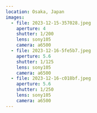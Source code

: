 ```yaml
---
location: Osaka, Japan
images:
  - file: 2023-12-15-357028.jpeg
    aperture: 4
    shutter: 1/200
    lens: sony105
    camera: a6500
  - file: 2023-12-16-5fe5b7.jpeg
    aperture: 5.6
    shutter: 1/125
    lens: sony105
    camera: a6500
  - file: 2023-12-16-c018bf.jpeg
    aperture: 5.6
    shutter: 1/250
    lens: sony105
    camera: a6500
---
```

